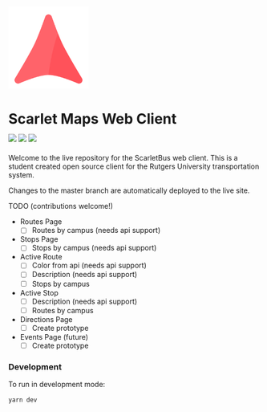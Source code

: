 <p>
  <img src="/src/assets/icons/logo.svg" alt="Your image title" width="160"/>
</p>

<h1>Scarlet Maps Web Client</h3>
<p style="margin-top: -5px; margin-bottom: 20px;">
  <a href="https://travis-ci.org/adam-piziak/scarletbus-web"><img src="https://travis-ci.org/adam-piziak/scarletbus-web.svg?branch=master"></a>
  <a href="/LICENSE"><img src="https://img.shields.io/badge/License-MIT-blue.svg"></a>
  <a href="https://www.scarletbus.com"><img src="https://img.shields.io/website/https/www.scarletbus.com.svg?label=Status"></a>
</p>
<p>
Welcome to the live repository for the ScarletBus web client. This is a student created open source client for the Rutgers University transportation system.


Changes to the master branch are automatically deployed to the live site.
</p>

TODO (contributions welcome!)
- Routes Page
  - [ ] Routes by campus (needs api support)
- Stops Page
  - [ ] Stops by campus (needs api support)
- Active Route
  - [ ] Color from api (needs api support)
  - [ ] Description (needs api support)
  - [ ] Stops by campus
- Active Stop
  - [ ] Description (needs api support)
  - [ ] Routes by campus
- Directions Page
  - [ ] Create prototype
- Events Page (future)
  - [ ] Create prototype

### Development
To run in development mode:
~~~~
yarn dev
~~~~
